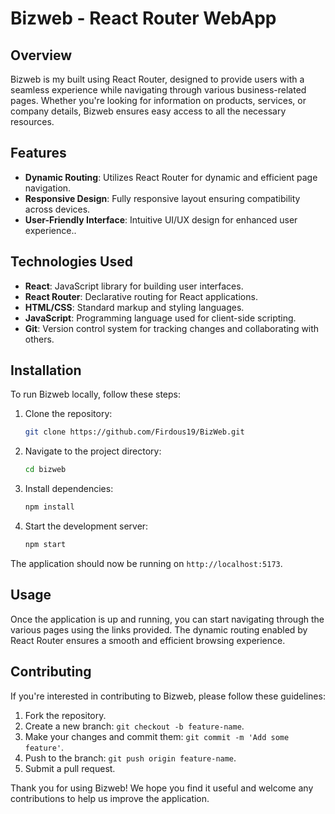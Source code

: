 # Bizweb - React Router WebApp

## Overview

Bizweb is my  built using React Router, designed to provide users with a seamless experience while navigating through various business-related pages. Whether you're looking for information on products, services, or company details, Bizweb ensures easy access to all the necessary resources.

## Features

- **Dynamic Routing**: Utilizes React Router for dynamic and efficient page navigation.
- **Responsive Design**: Fully responsive layout ensuring compatibility across devices.
- **User-Friendly Interface**: Intuitive UI/UX design for enhanced user experience..

## Technologies Used

- **React**: JavaScript library for building user interfaces.
- **React Router**: Declarative routing for React applications.
- **HTML/CSS**: Standard markup and styling languages.
- **JavaScript**: Programming language used for client-side scripting.
- **Git**: Version control system for tracking changes and collaborating with others.

## Installation

To run Bizweb locally, follow these steps:

1. Clone the repository:

   ```bash
   git clone https://github.com/Firdous19/BizWeb.git
   ```

2. Navigate to the project directory:

   ```bash
   cd bizweb
   ```

3. Install dependencies:

   ```bash
   npm install
   ```

4. Start the development server:

   ```bash
   npm start
   ```

The application should now be running on `http://localhost:5173`.

## Usage

Once the application is up and running, you can start navigating through the various pages using the links provided. The dynamic routing enabled by React Router ensures a smooth and efficient browsing experience.

## Contributing

If you're interested in contributing to Bizweb, please follow these guidelines:

1. Fork the repository.
2. Create a new branch: `git checkout -b feature-name`.
3. Make your changes and commit them: `git commit -m 'Add some feature'`.
4. Push to the branch: `git push origin feature-name`.
5. Submit a pull request.


Thank you for using Bizweb! We hope you find it useful and welcome any contributions to help us improve the application.